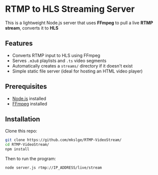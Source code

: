 # RTMP to HLS Streaming Server

This is a lightweight Node.js server that uses **FFmpeg** to pull a live **RTMP stream**, converts it to **HLS**

## Features

- Converts RTMP input to HLS using FFmpeg
- Serves `.m3u8` playlists and `.ts` video segments
- Automatically creates a `streams/` directory if it doesn't exist
- Simple static file server (ideal for hosting an HTML video player)

## Prerequisites

- [Node.js](https://nodejs.org/) installed
- [FFmpeg](https://ffmpeg.org/) installed 

## Installation

Clone this repo:

```bash
git clone https://github.com/mkslge/RTMP-VideoStream/
cd RTMP-VideoStream/
npm install
```

Then to run the program:
```bash
node server.js rtmp://IP_ADDRESS/live/stream
```
